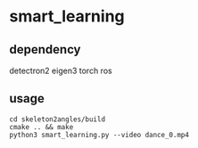 # smart_learning

## dependency
detectron2 
eigen3
torch
ros

## usage
```
cd skeleton2angles/build
cmake .. && make
python3 smart_learning.py --video dance_0.mp4
```

